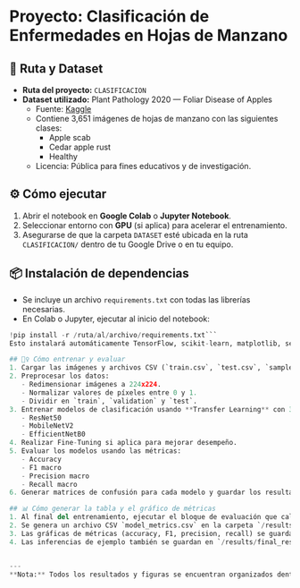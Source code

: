 # Proyecto: Clasificación de Enfermedades en Hojas de Manzano

## 📂 Ruta y Dataset
- **Ruta del proyecto:** `CLASIFICACION`
- **Dataset utilizado:** Plant Pathology 2020 — Foliar Disease of Apples
  - Fuente: [Kaggle](https://www.kaggle.com/datasets/emmarex/plant-pathology-2020-fgvc7)
  - Contiene 3,651 imágenes de hojas de manzano con las siguientes clases:
    - Apple scab
    - Cedar apple rust
    - Healthy
  - Licencia: Pública para fines educativos y de investigación.

## ⚙️ Cómo ejecutar
1. Abrir el notebook en **Google Colab** o **Jupyter Notebook**.
2. Seleccionar entorno con **GPU** (si aplica) para acelerar el entrenamiento.
3. Asegurarse de que la carpeta `DATASET` esté ubicada en la ruta `CLASIFICACION/` dentro de tu Google Drive o en tu equipo.


## 📦 Instalación de dependencias
- Se incluye un archivo `requirements.txt` con todas las librerías necesarias.
- En Colab o Jupyter, ejecutar al inicio del notebook:
```python
!pip install -r /ruta/al/archivo/requirements.txt```
Esto instalará automáticamente TensorFlow, scikit-learn, matplotlib, seaborn, pandas, numpy y otros paquetes necesarios.

## 🏋️‍♀️ Cómo entrenar y evaluar
1. Cargar las imágenes y archivos CSV (`train.csv`, `test.csv`, `sample_submission.csv`).
2. Preprocesar los datos:
   - Redimensionar imágenes a 224x224.
   - Normalizar valores de píxeles entre 0 y 1.
   - Dividir en `train`, `validation` y `test`.
3. Entrenar modelos de clasificación usando **Transfer Learning** con 3 arquitecturas:
   - ResNet50
   - MobileNetV2
   - EfficientNetB0
4. Realizar Fine-Tuning si aplica para mejorar desempeño.
5. Evaluar los modelos usando las métricas:
   - Accuracy
   - F1 macro
   - Precision macro
   - Recall macro
6. Generar matrices de confusión para cada modelo y guardar los resultados en `/results`.

## 📊 Cómo generar la tabla y el gráfico de métricas
1. Al final del entrenamiento, ejecutar el bloque de evaluación que calcula métricas para cada modelo.
2. Se genera un archivo CSV `model_metrics.csv` en la carpeta `/results`.
3. Las gráficas de métricas (accuracy, F1, precision, recall) se guardan como imágenes PNG en `/results/evaluation_figures/`.
4. Las inferencias de ejemplo también se guardan en `/results/final_results/inference_images/`.


---
**Nota:** Todos los resultados y figuras se encuentran organizados dentro de la carpeta `/results` para facilitar su revisión y descarga.
